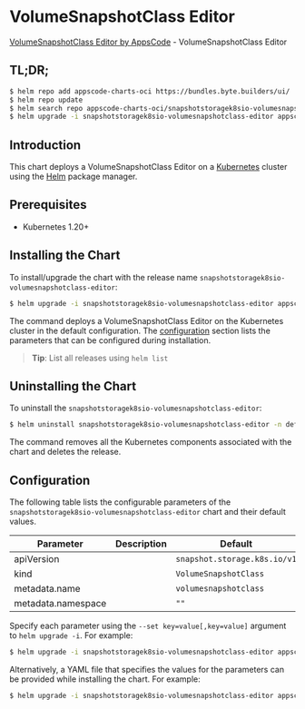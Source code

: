 # VolumeSnapshotClass Editor

[VolumeSnapshotClass Editor by AppsCode](https://appscode.com) - VolumeSnapshotClass Editor

## TL;DR;

```bash
$ helm repo add appscode-charts-oci https://bundles.byte.builders/ui/
$ helm repo update
$ helm search repo appscode-charts-oci/snapshotstoragek8sio-volumesnapshotclass-editor --version=v0.8.0
$ helm upgrade -i snapshotstoragek8sio-volumesnapshotclass-editor appscode-charts-oci/snapshotstoragek8sio-volumesnapshotclass-editor -n default --create-namespace --version=v0.8.0
```

## Introduction

This chart deploys a VolumeSnapshotClass Editor on a [Kubernetes](http://kubernetes.io) cluster using the [Helm](https://helm.sh) package manager.

## Prerequisites

- Kubernetes 1.20+

## Installing the Chart

To install/upgrade the chart with the release name `snapshotstoragek8sio-volumesnapshotclass-editor`:

```bash
$ helm upgrade -i snapshotstoragek8sio-volumesnapshotclass-editor appscode-charts-oci/snapshotstoragek8sio-volumesnapshotclass-editor -n default --create-namespace --version=v0.8.0
```

The command deploys a VolumeSnapshotClass Editor on the Kubernetes cluster in the default configuration. The [configuration](#configuration) section lists the parameters that can be configured during installation.

> **Tip**: List all releases using `helm list`

## Uninstalling the Chart

To uninstall the `snapshotstoragek8sio-volumesnapshotclass-editor`:

```bash
$ helm uninstall snapshotstoragek8sio-volumesnapshotclass-editor -n default
```

The command removes all the Kubernetes components associated with the chart and deletes the release.

## Configuration

The following table lists the configurable parameters of the `snapshotstoragek8sio-volumesnapshotclass-editor` chart and their default values.

|     Parameter      | Description |                 Default                 |
|--------------------|-------------|-----------------------------------------|
| apiVersion         |             | <code>snapshot.storage.k8s.io/v1</code> |
| kind               |             | <code>VolumeSnapshotClass</code>        |
| metadata.name      |             | <code>volumesnapshotclass</code>        |
| metadata.namespace |             | <code>""</code>                         |


Specify each parameter using the `--set key=value[,key=value]` argument to `helm upgrade -i`. For example:

```bash
$ helm upgrade -i snapshotstoragek8sio-volumesnapshotclass-editor appscode-charts-oci/snapshotstoragek8sio-volumesnapshotclass-editor -n default --create-namespace --version=v0.8.0 --set apiVersion=snapshot.storage.k8s.io/v1
```

Alternatively, a YAML file that specifies the values for the parameters can be provided while
installing the chart. For example:

```bash
$ helm upgrade -i snapshotstoragek8sio-volumesnapshotclass-editor appscode-charts-oci/snapshotstoragek8sio-volumesnapshotclass-editor -n default --create-namespace --version=v0.8.0 --values values.yaml
```
